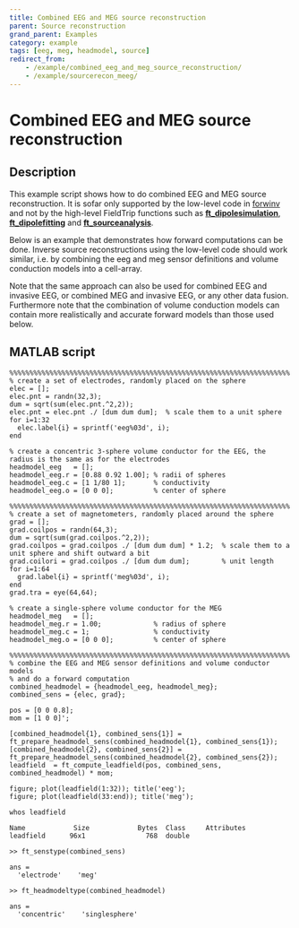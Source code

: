 ```yaml
---
title: Combined EEG and MEG source reconstruction
parent: Source reconstruction
grand_parent: Examples
category: example
tags: [eeg, meg, headmodel, source]
redirect_from:
    - /example/combined_eeg_and_meg_source_reconstruction/
    - /example/sourcerecon_meeg/
---
```


# Combined EEG and MEG source reconstruction

## Description

This example script shows how to do combined EEG and MEG source reconstruction. It is sofar only supported by the low-level code in [forwinv](/development/forwinv) and not by the high-level FieldTrip functions such as **[ft_dipolesimulation](/reference/ft_dipolesimulation)**, **[ft_dipolefitting](/reference/ft_dipolefitting)** and **[ft_sourceanalysis](/reference/ft_sourceanalysis)**.

Below is an example that demonstrates how forward computations can be done. Inverse source reconstructions using the low-level code should work similar, i.e. by combining the eeg and meg sensor definitions and volume conduction models into a cell-array.

Note that the same approach can also be used for combined EEG and invasive EEG, or combined MEG and invasive EEG, or any other data fusion. Furthermore note that the combination of volume conduction models can contain more realistically and accurate forward models than those used below.

## MATLAB script

    %%%%%%%%%%%%%%%%%%%%%%%%%%%%%%%%%%%%%%%%%%%%%%%%%%%%%%%%%%%%%%%%%%%%%%
    % create a set of electrodes, randomly placed on the sphere
    elec = [];
    elec.pnt = randn(32,3);
    dum = sqrt(sum(elec.pnt.^2,2));
    elec.pnt = elec.pnt ./ [dum dum dum];  % scale them to a unit sphere
    for i=1:32
      elec.label{i} = sprintf('eeg%03d', i);
    end

    % create a concentric 3-sphere volume conductor for the EEG, the radius is the same as for the electrodes
    headmodel_eeg   = [];
    headmodel_eeg.r = [0.88 0.92 1.00]; % radii of spheres
    headmodel_eeg.c = [1 1/80 1];       % conductivity
    headmodel_eeg.o = [0 0 0];          % center of sphere

    %%%%%%%%%%%%%%%%%%%%%%%%%%%%%%%%%%%%%%%%%%%%%%%%%%%%%%%%%%%%%%%%%%%%%%
    % create a set of magnetometers, randomly placed around the sphere
    grad = [];
    grad.coilpos = randn(64,3);
    dum = sqrt(sum(grad.coilpos.^2,2));
    grad.coilpos = grad.coilpos ./ [dum dum dum] * 1.2;  % scale them to a unit sphere and shift outward a bit
    grad.coilori = grad.coilpos ./ [dum dum dum];        % unit length
    for i=1:64
      grad.label{i} = sprintf('meg%03d', i);
    end
    grad.tra = eye(64,64);

    % create a single-sphere volume conductor for the MEG
    headmodel_meg   = [];
    headmodel_meg.r = 1.00;             % radius of sphere
    headmodel_meg.c = 1;                % conductivity
    headmodel_meg.o = [0 0 0];          % center of sphere

    %%%%%%%%%%%%%%%%%%%%%%%%%%%%%%%%%%%%%%%%%%%%%%%%%%%%%%%%%%%%%%%%%%%%%%
    % combine the EEG and MEG sensor definitions and volume conductor models
    % and do a forward computation
    combined_headmodel = {headmodel_eeg, headmodel_meg};
    combined_sens = {elec, grad};

    pos = [0 0 0.8];
    mom = [1 0 0]';

    [combined_headmodel{1}, combined_sens{1}] = ft_prepare_headmodel_sens(combined_headmodel{1}, combined_sens{1});
    [combined_headmodel{2}, combined_sens{2}] = ft_prepare_headmodel_sens(combined_headmodel{2}, combined_sens{2});
    leadfield  = ft_compute_leadfield(pos, combined_sens, combined_headmodel) * mom;

    figure; plot(leadfield(1:32)); title('eeg');
    figure; plot(leadfield(33:end)); title('meg');

    whos leadfield

    Name            Size            Bytes  Class     Attributes
    leadfield      96x1               768  double

    >> ft_senstype(combined_sens)

    ans =
      'electrode'    'meg'

    >> ft_headmodeltype(combined_headmodel)

    ans =
      'concentric'    'singlesphere'

